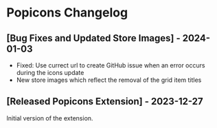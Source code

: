 # Popicons Changelog

## [Bug Fixes and Updated Store Images] - 2024-01-03

- Fixed: Use currect url to create GitHub issue when an error occurs during the icons update
- New store images which reflect the removal of the grid item titles

## [Released Popicons Extension] - 2023-12-27

Initial version of the extension.
